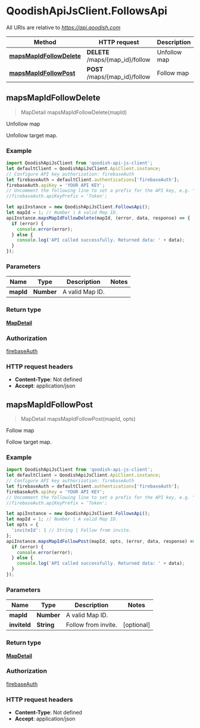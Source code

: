 # QoodishApiJsClient.FollowsApi

All URIs are relative to *https://api.qoodish.com*

Method | HTTP request | Description
------------- | ------------- | -------------
[**mapsMapIdFollowDelete**](FollowsApi.md#mapsMapIdFollowDelete) | **DELETE** /maps/{map_id}/follow | Unfollow map
[**mapsMapIdFollowPost**](FollowsApi.md#mapsMapIdFollowPost) | **POST** /maps/{map_id}/follow | Follow map



## mapsMapIdFollowDelete

> MapDetail mapsMapIdFollowDelete(mapId)

Unfollow map

Unfollow target map. 

### Example

```javascript
import QoodishApiJsClient from 'qoodish-api-js-client';
let defaultClient = QoodishApiJsClient.ApiClient.instance;
// Configure API key authorization: firebaseAuth
let firebaseAuth = defaultClient.authentications['firebaseAuth'];
firebaseAuth.apiKey = 'YOUR API KEY';
// Uncomment the following line to set a prefix for the API key, e.g. "Token" (defaults to null)
//firebaseAuth.apiKeyPrefix = 'Token';

let apiInstance = new QoodishApiJsClient.FollowsApi();
let mapId = 1; // Number | A valid Map ID.
apiInstance.mapsMapIdFollowDelete(mapId, (error, data, response) => {
  if (error) {
    console.error(error);
  } else {
    console.log('API called successfully. Returned data: ' + data);
  }
});
```

### Parameters


Name | Type | Description  | Notes
------------- | ------------- | ------------- | -------------
 **mapId** | **Number**| A valid Map ID. | 

### Return type

[**MapDetail**](MapDetail.md)

### Authorization

[firebaseAuth](../README.md#firebaseAuth)

### HTTP request headers

- **Content-Type**: Not defined
- **Accept**: application/json


## mapsMapIdFollowPost

> MapDetail mapsMapIdFollowPost(mapId, opts)

Follow map

Follow target map. 

### Example

```javascript
import QoodishApiJsClient from 'qoodish-api-js-client';
let defaultClient = QoodishApiJsClient.ApiClient.instance;
// Configure API key authorization: firebaseAuth
let firebaseAuth = defaultClient.authentications['firebaseAuth'];
firebaseAuth.apiKey = 'YOUR API KEY';
// Uncomment the following line to set a prefix for the API key, e.g. "Token" (defaults to null)
//firebaseAuth.apiKeyPrefix = 'Token';

let apiInstance = new QoodishApiJsClient.FollowsApi();
let mapId = 1; // Number | A valid Map ID.
let opts = {
  'inviteId': 1 // String | Follow from invite.
};
apiInstance.mapsMapIdFollowPost(mapId, opts, (error, data, response) => {
  if (error) {
    console.error(error);
  } else {
    console.log('API called successfully. Returned data: ' + data);
  }
});
```

### Parameters


Name | Type | Description  | Notes
------------- | ------------- | ------------- | -------------
 **mapId** | **Number**| A valid Map ID. | 
 **inviteId** | **String**| Follow from invite. | [optional] 

### Return type

[**MapDetail**](MapDetail.md)

### Authorization

[firebaseAuth](../README.md#firebaseAuth)

### HTTP request headers

- **Content-Type**: Not defined
- **Accept**: application/json

